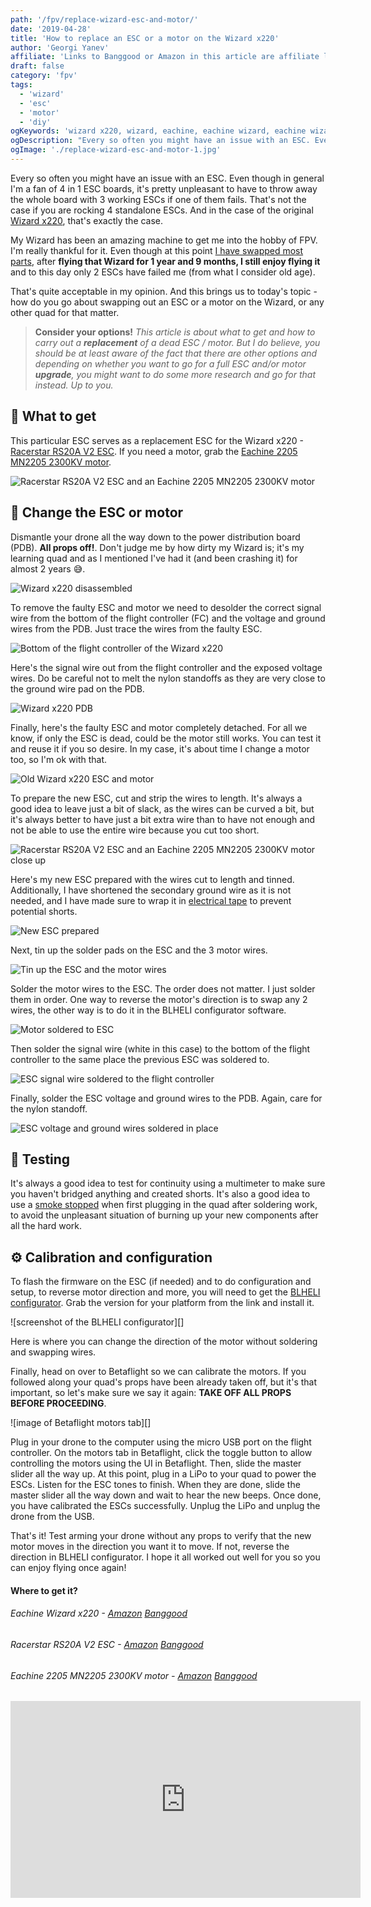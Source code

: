 ```yaml
---
path: '/fpv/replace-wizard-esc-and-motor/'
date: '2019-04-28'
title: 'How to replace an ESC or a motor on the Wizard x220'
author: 'Georgi Yanev'
affiliate: 'Links to Banggood or Amazon in this article are affiliate links and would support the blog if used to make a purchase.'
draft: false
category: 'fpv'
tags:
  - 'wizard'
  - 'esc'
  - 'motor'
  - 'diy'
ogKeywords: 'wizard x220, wizard, eachine, eachine wizard, eachine wizard x220, replace motor, replace esc, broken esc, broken motor, motor wont move, diy, how to change a motor on wizard x220, how to replace an esc on wizard x220'
ogDescription: "Every so often you might have an issue with an ESC. Even though in general I'm a fan of 4 in 1 ESC boards, it's pretty unpleasant to have to throw away the whole board with 3 working ESCs if one of them fails. That's not the case if you are rocking 4 standalone ESCs. And in the case of the original Wizard x220, that's exactly the case."
ogImage: './replace-wizard-esc-and-motor-1.jpg'
---
```


Every so often you might have an issue with an ESC. Even though in general I'm a fan of 4 in 1 ESC boards, it's pretty unpleasant to have to throw away the whole board with 3 working ESCs if one of them fails. That's not the case if you are rocking 4 standalone ESCs. And in the case of the original [Wizard x220][1], that's exactly the case.

My Wizard has been an amazing machine to get me into the hobby of FPV. I'm really thankful for it. Even though at this point [I have swapped most parts][3], after **flying that Wizard for 1 year and 9 months, I still enjoy flying it** and to this day only 2 ESCs have failed me (from what I consider old age).

That's quite acceptable in my opinion. And this brings us to today's topic - how do you go about swapping out an ESC or a motor on the Wizard, or any other quad for that matter.

> **Consider your options!** _This article is about what to get and how to carry out a **replacement** of a dead ESC / motor. But I do believe, you should be at least aware of the fact that there are other options and depending on whether you want to go for a full ESC and/or motor **upgrade**, you might want to do some more research and go for that instead. Up to you._

## 🛒 What to get

This particular ESC serves as a replacement ESC for the Wizard x220 - [Racerstar RS20A V2 ESC][4]. If you need a motor, grab the [Eachine 2205 MN2205 2300KV motor][6].

![Racerstar RS20A V2 ESC and an Eachine 2205 MN2205 2300KV motor](replace-wizard-esc-and-motor-1.jpg)

## 🔧 Change the ESC or motor

Dismantle your drone all the way down to the power distribution board (PDB). **All props off!**. Don't judge me by how dirty my Wizard is; it's my learning quad and as I mentioned I've had it (and been crashing it) for almost 2 years 😅.

![Wizard x220 disassembled](replace-wizard-esc-and-motor-2.jpg)

To remove the faulty ESC and motor we need to desolder the correct signal wire from the bottom of the flight controller (FC) and the voltage and ground wires from the PDB. Just trace the wires from the faulty ESC.

![Bottom of the flight controller of the Wizard x220](replace-wizard-esc-and-motor-4.jpg)

Here's the signal wire out from the flight controller and the exposed voltage wires. Do be careful not to melt the nylon standoffs as they are very close to the ground wire pad on the PDB.

![Wizard x220 PDB](replace-wizard-esc-and-motor-5.jpg)

Finally, here's the faulty ESC and motor completely detached. For all we know, if only the ESC is dead, could be the motor still works. You can test it and reuse it if you so desire. In my case, it's about time I change a motor too, so I'm ok with that.

![Old Wizard x220 ESC and motor](replace-wizard-esc-and-motor-6.jpg)

To prepare the new ESC, cut and strip the wires to length. It's always a good idea to leave just a bit of slack, as the wires can be curved a bit, but it's always better to have just a bit extra wire than to have not enough and not be able to use the entire wire because you cut too short.

![Racerstar RS20A V2 ESC and an Eachine 2205 MN2205 2300KV motor close up](replace-wizard-esc-and-motor-8.jpg)

Here's my new ESC prepared with the wires cut to length and tinned. Additionally, I have shortened the secondary ground wire as it is not needed, and I have made sure to wrap it in [electrical tape][8] to prevent potential shorts.

![New ESC prepared](replace-wizard-esc-and-motor-9.jpg)

Next, tin up the solder pads on the ESC and the 3 motor wires.

![Tin up the ESC and the motor wires](replace-wizard-esc-and-motor-10.jpg)

Solder the motor wires to the ESC. The order does not matter. I just solder them in order. One way to reverse the motor's direction is to swap any 2 wires, the other way is to do it in the BLHELI configurator software.

![Motor soldered to ESC](replace-wizard-esc-and-motor-11.jpg)

Then solder the signal wire (white in this case) to the bottom of the flight controller to the same place the previous ESC was soldered to.

![ESC signal wire soldered to the flight controller](replace-wizard-esc-and-motor-12.jpg)

Finally, solder the ESC voltage and ground wires to the PDB. Again, care for the nylon standoff.

![ESC voltage and ground wires soldered in place](replace-wizard-esc-and-motor-13.jpg)

## 🧪 Testing

It's always a good idea to test for continuity using a multimeter to make sure you haven't bridged anything and created shorts.
It's also a good idea to use a [smoke stopped][9] when first plugging in the quad after soldering work, to avoid the unpleasant situation of burning up your new components after all the hard work.

## ⚙ Calibration and configuration

To flash the firmware on the ESC (if needed) and to do configuration and setup, to reverse motor direction and more, you will need to get the [BLHELI configurator][10]. Grab the version for your platform from the link and install it.

![screenshot of the BLHELI configurator][]

Here is where you can change the direction of the motor without soldering and swapping wires.

Finally, head on over to Betaflight so we can calibrate the motors. If you followed along your quad's props have been already taken off, but it's that important, so let's make sure we say it again: **TAKE OFF ALL PROPS BEFORE PROCEEDING**.

![image of Betaflight motors tab][]

Plug in your drone to the computer using the micro USB port on the flight controller. On the motors tab in Betaflight, click the toggle button to allow controlling the motors using the UI in Betaflight. Then, slide the master slider all the way up. At this point, plug in a LiPo to your quad to power the ESCs. Listen for the ESC tones to finish. When they are done, slide the master slider all the way down and wait to hear the new beeps. Once done, you have calibrated the ESCs successfully. Unplug the LiPo and unplug the drone from the USB.

That's it! Test arming your drone without any props to verify that the new motor moves in the direction you want it to move. If not, reverse the direction in BLHELI configurator. I hope it all worked out well for you so you can enjoy flying once again!

#### Where to get it?

###### Eachine Wizard x220 - [Amazon][2] [Banggood][1]

###### Racerstar RS20A V2 ESC - [Amazon][5] [Banggood][4]

###### Eachine 2205 MN2205 2300KV motor - [Amazon][7] [Banggood][6]

<div style="text-align: center">
  <iframe width="560" height="315" src="https://www.youtube.com/embed/skG-tLCe6jo?rel=0" frameBorder="0" allowFullScreen title="Chill November flight with the Eachine Wizard x220"></iframe>
</div>

[0]: Linkslist
[1]: https://bit.ly/wizardx220
[2]: https://amzn.to/2UBB9XH
[3]: /news/?tag=wizard
[4]: https://bit.ly/wizard-esc
[5]: https://amzn.to/2UoV9xx
[6]: https://bit.ly/wizard-motors
[7]: https://amzn.to/2FV4Qd1
[8]: https://bit.ly/electrical-tape
[9]: /fpv/make-a-smoke-stopper/
[10]: https://github.com/blheli-configurator/blheli-configurator/releases
